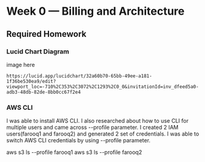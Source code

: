 # Week 0 — Billing and Architecture

## Required Homework ##

### Lucid Chart Diagram ###
image here

```
https://lucid.app/lucidchart/32a60b70-65bb-49ee-a181-1f36be530ea9/edit?viewport_loc=-710%2C353%2C3072%2C1293%2C0_0&invitationId=inv_dfeed5a0-adb3-48db-82de-8bb0cc67f2e4

```

### AWS CLI ###

I was able to install AWS CLI. I also researched about how to use CLI for multiple users and came across --profile parameter. I created 2 IAM users(farooq1 and farooq2) and generated 2 set of credentials. I was able to switch AWS CLI credentials by using --profile parameter.

aws s3 ls --profile farooq1 
aws s3 ls --profile farooq2

